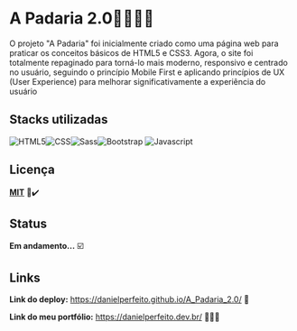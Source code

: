 # **A Padaria 2.0**🍞👨‍🍳🥯
O projeto "A Padaria" foi inicialmente criado como uma página web para praticar os conceitos básicos de HTML5 e CSS3. Agora, o site foi totalmente repaginado para torná-lo mais moderno, responsivo e centrado no usuário, seguindo o princípio Mobile First e aplicando princípios de UX (User Experience) para melhorar significativamente a experiência do usuário






## Stacks utilizadas
![HTML5](https://img.shields.io/badge/HTML5-E34F26?style=for-the-badge&logo=html5&logoColor=white)![CSS](https://img.shields.io/badge/CSS3-1572B6?style=for-the-badge&logo=css3&logoColor=white)![Sass](https://img.shields.io/badge/Sass-000?style=for-the-badge&logo=sass)![Bootstrap](https://img.shields.io/badge/bootstrap-%238511FA.svg?style=for-the-badge&logo=bootstrap&logoColor=white)
![Javascript](https://img.shields.io/badge/JavaScript-F7DF1E?style=for-the-badge&logo=javascript&logoColor=black)



## Licença

**[MIT](https://github.com/DanielPerfeito/A_Padaria_2.0/blob/7781598be07a636bfa699fb42b3502d749631849/LICENSE)** 📄✔️

## Status
**Em andamento...** ☑️
## Links

**Link do deploy:** https://danielperfeito.github.io/A_Padaria_2.0/ 🍞

**Link do meu portfólio:** https://danielperfeito.dev.br/ 👨🏻‍💻
